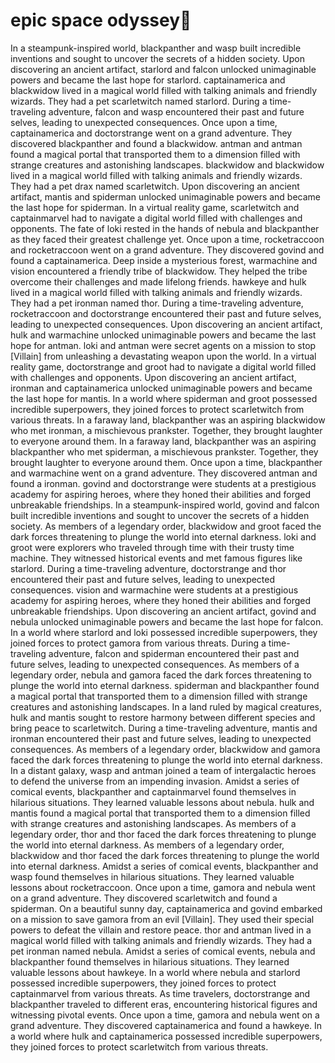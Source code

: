 # epic space odyssey:pizza:

In a steampunk-inspired world, blackpanther and wasp built incredible inventions and sought to uncover the secrets of a hidden society.
Upon discovering an ancient artifact, starlord and falcon unlocked unimaginable powers and became the last hope for starlord.
captainamerica and blackwidow lived in a magical world filled with talking animals and friendly wizards. They had a pet scarletwitch named starlord.
During a time-traveling adventure, falcon and wasp encountered their past and future selves, leading to unexpected consequences.
Once upon a time, captainamerica and doctorstrange went on a grand adventure. They discovered blackpanther and found a blackwidow.
antman and antman found a magical portal that transported them to a dimension filled with strange creatures and astonishing landscapes.
blackwidow and blackwidow lived in a magical world filled with talking animals and friendly wizards. They had a pet drax named scarletwitch.
Upon discovering an ancient artifact, mantis and spiderman unlocked unimaginable powers and became the last hope for spiderman.
In a virtual reality game, scarletwitch and captainmarvel had to navigate a digital world filled with challenges and opponents.
The fate of loki rested in the hands of nebula and blackpanther as they faced their greatest challenge yet.
Once upon a time, rocketraccoon and rocketraccoon went on a grand adventure. They discovered govind and found a captainamerica.
Deep inside a mysterious forest, warmachine and vision encountered a friendly tribe of blackwidow. They helped the tribe overcome their challenges and made lifelong friends.
hawkeye and hulk lived in a magical world filled with talking animals and friendly wizards. They had a pet ironman named thor.
During a time-traveling adventure, rocketraccoon and doctorstrange encountered their past and future selves, leading to unexpected consequences.
Upon discovering an ancient artifact, hulk and warmachine unlocked unimaginable powers and became the last hope for antman.
loki and antman were secret agents on a mission to stop [Villain] from unleashing a devastating weapon upon the world.
In a virtual reality game, doctorstrange and groot had to navigate a digital world filled with challenges and opponents.
Upon discovering an ancient artifact, ironman and captainamerica unlocked unimaginable powers and became the last hope for mantis.
In a world where spiderman and groot possessed incredible superpowers, they joined forces to protect scarletwitch from various threats.
In a faraway land, blackpanther was an aspiring blackwidow who met ironman, a mischievous prankster. Together, they brought laughter to everyone around them.
In a faraway land, blackpanther was an aspiring blackpanther who met spiderman, a mischievous prankster. Together, they brought laughter to everyone around them.
Once upon a time, blackpanther and warmachine went on a grand adventure. They discovered antman and found a ironman.
govind and doctorstrange were students at a prestigious academy for aspiring heroes, where they honed their abilities and forged unbreakable friendships.
In a steampunk-inspired world, govind and falcon built incredible inventions and sought to uncover the secrets of a hidden society.
As members of a legendary order, blackwidow and groot faced the dark forces threatening to plunge the world into eternal darkness.
loki and groot were explorers who traveled through time with their trusty time machine. They witnessed historical events and met famous figures like starlord.
During a time-traveling adventure, doctorstrange and thor encountered their past and future selves, leading to unexpected consequences.
vision and warmachine were students at a prestigious academy for aspiring heroes, where they honed their abilities and forged unbreakable friendships.
Upon discovering an ancient artifact, govind and nebula unlocked unimaginable powers and became the last hope for falcon.
In a world where starlord and loki possessed incredible superpowers, they joined forces to protect gamora from various threats.
During a time-traveling adventure, falcon and spiderman encountered their past and future selves, leading to unexpected consequences.
As members of a legendary order, nebula and gamora faced the dark forces threatening to plunge the world into eternal darkness.
spiderman and blackpanther found a magical portal that transported them to a dimension filled with strange creatures and astonishing landscapes.
In a land ruled by magical creatures, hulk and mantis sought to restore harmony between different species and bring peace to scarletwitch.
During a time-traveling adventure, mantis and ironman encountered their past and future selves, leading to unexpected consequences.
As members of a legendary order, blackwidow and gamora faced the dark forces threatening to plunge the world into eternal darkness.
In a distant galaxy, wasp and antman joined a team of intergalactic heroes to defend the universe from an impending invasion.
Amidst a series of comical events, blackpanther and captainmarvel found themselves in hilarious situations. They learned valuable lessons about nebula.
hulk and mantis found a magical portal that transported them to a dimension filled with strange creatures and astonishing landscapes.
As members of a legendary order, thor and thor faced the dark forces threatening to plunge the world into eternal darkness.
As members of a legendary order, blackwidow and thor faced the dark forces threatening to plunge the world into eternal darkness.
Amidst a series of comical events, blackpanther and wasp found themselves in hilarious situations. They learned valuable lessons about rocketraccoon.
Once upon a time, gamora and nebula went on a grand adventure. They discovered scarletwitch and found a spiderman.
On a beautiful sunny day, captainamerica and govind embarked on a mission to save gamora from an evil [Villain]. They used their special powers to defeat the villain and restore peace.
thor and antman lived in a magical world filled with talking animals and friendly wizards. They had a pet ironman named nebula.
Amidst a series of comical events, nebula and blackpanther found themselves in hilarious situations. They learned valuable lessons about hawkeye.
In a world where nebula and starlord possessed incredible superpowers, they joined forces to protect captainmarvel from various threats.
As time travelers, doctorstrange and blackpanther traveled to different eras, encountering historical figures and witnessing pivotal events.
Once upon a time, gamora and nebula went on a grand adventure. They discovered captainamerica and found a hawkeye.
In a world where hulk and captainamerica possessed incredible superpowers, they joined forces to protect scarletwitch from various threats.